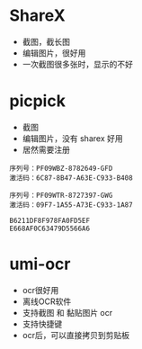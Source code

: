 # ShareX
- 截图，截长图
- 编辑图片，很好用
- 一次截图很多张时，显示的不好

# picpick
- 截图
- 编辑图片，没有 sharex 好用
- 居然需要注册
```
序列号：PF09WBZ-8782649-GFD  
激活码：6C87-8B47-A63E-C933-B408  
  
序列号：PF09WTR-8727397-GWG  
激活码：09F7-1A55-A73E-C933-1A87

B6211DF8F978FA0FD5EF  
E668AF0C63479D5566A6
```

# umi-ocr
- ocr很好用
- 离线OCR软件
- 支持截图 和 黏贴图片 ocr
- 支持快捷键
- ocr后，可以直接拷贝到剪贴板


